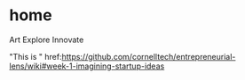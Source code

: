 # home

Art 
Explore
Innovate

"This is " href:https://github.com/cornelltech/entrepreneurial-lens/wiki#week-1-imagining-startup-ideas

